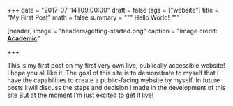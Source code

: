 +++
date = "2017-07-14T09:00:00"
draft = false
tags = ["website"]
title = "My First Post"
math = false
summary = """
Hello World!
"""

[header]
image = "headers/getting-started.png"
caption = "Image credit: [**Academic**](https://github.com/gcushen/hugo-academic/)"

+++

This is my first post on my first very own live, publically accessible website! I hope you all like it. The goal of this site is to demonstrate to myself that I have the capabilities to create a public-facing website by myself. In future posts I will discuss the steps and decision I made in the development of this site But at the moment I’m just excited to get it live!
